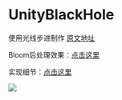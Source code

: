 # UnityBlackHole

使用光线步进制作 [原文地址](https://www.cnblogs.com/GuyaWeiren/p/15376286.html)

Bloom后处理效果：[点击这里](https://github.com/keijiro/KinoBloom/tree/master/Assets/Kino/Bloom)

实现细节：[点击这里](https://www.cnblogs.com/GuyaWeiren/p/15376286.html)

![](https://img2020.cnblogs.com/blog/754456/202110/754456-20211007162430379-1918706255.jpg)
